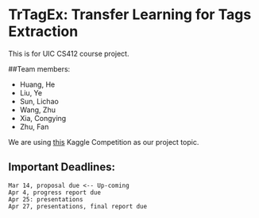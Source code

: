 # TrTagEx: Transfer Learning for Tags Extraction 

This is for UIC CS412 course project.

##Team members:

+ Huang, He
+ Liu, Ye
+ Sun, Lichao
+ Wang, Zhu
+ Xia, Congying
+ Zhu, Fan

We are using [this](https://www.kaggle.com/c/transfer-learning-on-stack-exchange-tags/discussion) Kaggle Competition as our project topic.


## Important Deadlines:


	Mar 14, proposal due <-- Up-coming
	Apr 4, progress report due
	Apr 25: presentations
	Apr 27, presentations, final report due
